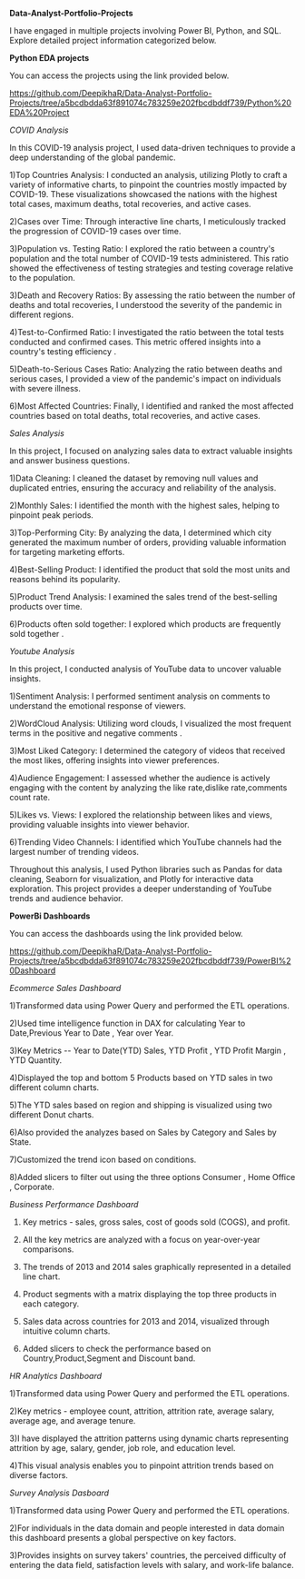 **Data-Analyst-Portfolio-Projects**

I have engaged in multiple projects involving Power BI, Python, and SQL. Explore detailed project information categorized below.


**Python EDA projects**

You can access the projects using the link provided below.

https://github.com/DeepikhaR/Data-Analyst-Portfolio-Projects/tree/a5bcdbdda63f891074c783259e202fbcdbddf739/Python%20EDA%20Project



_COVID Analysis_



In this COVID-19 analysis project, I used data-driven techniques to provide a deep understanding of the global pandemic. 

1)Top Countries Analysis: I conducted an analysis, utilizing Plotly to craft a variety of informative charts, to pinpoint the countries mostly impacted by COVID-19. These visualizations showcased the nations with the highest total cases, maximum deaths, total recoveries, and active cases. 

2)Cases over Time: Through interactive line charts, I meticulously tracked the progression of COVID-19 cases over time. 

3)Population vs. Testing Ratio: I explored the ratio between a country's population and the total number of COVID-19 tests administered. This ratio showed the effectiveness of testing strategies and testing coverage relative to the population.

3)Death and Recovery Ratios: By assessing the ratio between the number of deaths and total recoveries, I understood the severity of the pandemic in different regions. 

4)Test-to-Confirmed Ratio: I investigated the ratio between the total tests conducted and confirmed cases. This metric offered insights into a country's testing efficiency .

5)Death-to-Serious Cases Ratio: Analyzing the ratio between deaths and serious cases, I provided a view of the pandemic's impact on individuals with severe illness.

6)Most Affected Countries: Finally, I identified and ranked the most affected countries based on total deaths, total recoveries, and active cases. 





_Sales Analysis_



In this project, I focused on analyzing sales data to extract valuable insights and answer business questions.

1)Data Cleaning: I cleaned the dataset by removing null values and duplicated entries, ensuring the accuracy and reliability of the analysis.

2)Monthly Sales: I identified the month with the highest sales, helping to pinpoint peak periods.

3)Top-Performing City: By analyzing the data, I determined which city generated the maximum number of orders, providing valuable information for targeting marketing efforts.

4)Best-Selling Product: I identified the product that sold the most units and reasons behind its popularity.

5)Product Trend Analysis: I examined the sales trend of the best-selling products over time.

6)Products often sold together:  I explored which products are frequently sold together .




_Youtube Analysis_



In this project, I conducted analysis of YouTube data to uncover valuable insights. 

1)Sentiment Analysis: I performed sentiment analysis on comments to understand the emotional response of viewers.

2)WordCloud Analysis: Utilizing word clouds, I visualized the most frequent terms in the positive and negative comments .

3)Most Liked Category: I determined the category of videos that received the most likes, offering insights into viewer preferences.

4)Audience Engagement: I assessed whether the audience is actively engaging with the content by analyzing the like rate,dislike rate,comments count rate.

5)Likes vs. Views: I explored the relationship between likes and views, providing valuable insights into viewer behavior.

6)Trending Video Channels: I identified which YouTube channels had the largest number of trending videos.

Throughout this analysis, I used Python libraries such as Pandas for data cleaning, Seaborn for visualization, and Plotly for interactive data exploration. This project provides a deeper understanding of YouTube trends and audience behavior.





**PowerBi Dashboards**



You can access the dashboards using the link provided below.


https://github.com/DeepikhaR/Data-Analyst-Portfolio-Projects/tree/a5bcdbdda63f891074c783259e202fbcdbddf739/PowerBI%20Dashboard




_Ecommerce Sales Dashboard_




1)Transformed data using Power Query and performed the ETL operations.

2)Used time intelligence function in DAX for calculating Year to Date,Previous Year to Date , Year over Year.

3)Key Metrics -- Year to Date(YTD) Sales, YTD Profit , YTD Profit Margin , YTD Quantity.

4)Displayed the top and bottom 5 Products based on YTD sales in two different column charts.

5)The YTD sales based on region and shipping is visualized using two different Donut charts.

6)Also provided the analyzes based on Sales by Category and Sales by State. 

7)Customized the trend icon based on conditions.

8)Added slicers to filter out using the three options Consumer , Home Office , Corporate.






_Business Performance Dashboard_





1) Key metrics - sales, gross sales, cost of goods sold (COGS), and profit.

2) All the key metrics are  analyzed with a focus on year-over-year comparisons.

3) The trends of 2013 and 2014 sales graphically represented in a detailed line chart. 

4) Product segments with a matrix displaying the top three products in each category. 

5) Sales data across countries for 2013 and 2014, visualized through intuitive column charts. 

6) Added slicers to check the performance based on Country,Product,Segment and Discount band.





_HR Analytics Dashboard_




1)Transformed data using Power Query and performed the ETL operations.

2)Key metrics - employee count, attrition, attrition rate, average salary, average age, and average tenure. 

3)I have displayed the attrition patterns using dynamic charts representing attrition by age, salary, gender, job role, and education level.

4)This visual analysis enables you to pinpoint attrition trends based on diverse factors.





_Survey Analysis Dasboard_




1)Transformed data using Power Query and performed the ETL operations.

2)For individuals in the data domain and people interested in data domain this dashboard presents a global perspective on key factors.

3)Provides insights on survey takers' countries, the perceived difficulty of entering the data field, satisfaction levels with salary, and work-life balance. 





